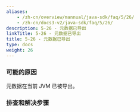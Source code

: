 ```yaml
---
aliases:
    - /zh-cn/overview/mannual/java-sdk/faq/5/26/
    - /zh-cn/docs3-v2/java-sdk/faq/5/26/
description: 5-26 - 元数据已导出
linkTitle: 5-26 - 元数据已导出
title: 5-26 - 元数据已导出
type: docs
weight: 26
---
```







### 可能的原因

元数据在当前 JVM 已被导出。

### 排查和解决步骤